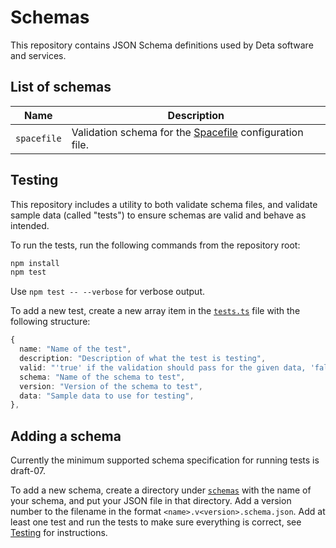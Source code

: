 # Schemas

This repository contains JSON Schema definitions used by Deta software and services.

## List of schemas

|Name|Description|
|--|--|
|`spacefile`|Validation schema for the [Spacefile](https://deta.space/docs/en/reference/spacefile) configuration file.|

## Testing

This repository includes a utility to both validate schema files, and validate sample data (called "tests") to ensure schemas are valid and behave as intended.

To run the tests, run the following commands from the repository root:

```bash
npm install
npm test
```

Use `npm test -- --verbose` for verbose output.

To add a new test, create a new array item in the [`tests.ts`](./tests/tests.ts) file with the following structure:

```ts
{
  name: "Name of the test",
  description: "Description of what the test is testing",
  valid: "'true' if the validation should pass for the given data, 'false' otherwise",
  schema: "Name of the schema to test",
  version: "Version of the schema to test",
  data: "Sample data to use for testing",
},
```

## Adding a schema

Currently the minimum supported schema specification for running tests is draft-07.

To add a new schema, create a directory under [`schemas`](./schemas/) with the name of your schema, and put your JSON file in that directory. Add a version number to the filename in the format `<name>.v<version>.schema.json`. Add at least one test and run the tests to make sure everything is correct, see [Testing](#testing) for instructions.
